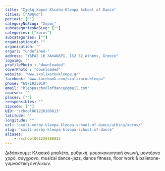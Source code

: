 ```yaml
---
title: "Σχολή Χορού Κλεόπα-Kleopa School of Dance"
cities: ["Αθήνα"]
perioxi: [""]
categoryNoSLug: "Χορός"
subcategoriesNoSLug: [""]
categories: ["xoros"]
subcategories: [""]
organisationid: ""
organisation: ""
orgurl: "undefined-"
address: "ΥΔΡΑΣ 10 ΧΑΛΑΝΔΡΙ, 152 32 Athens, Greece"
logoimg: ""
profilePhoto : "downloaded"
coverPhoto : "downloaded"
website: "www.sxolixoroukleopa.gr"
facebook: "www.facebook.com/sxolixoroukleopa"
phone: "6971933019"
email: "kleopaschoolofdance@gmail.com"
courses: ""
places: [""]
rensponsibles: ""
zipcode: [""]
UID: "school061220180813"
latitude: ""
longitude: ""
url: "sxoli-xoroy-kleopa-kleopa-school-of-dance/athina/xoros/"
slug: "sxoli-xoroy-kleopa-kleopa-school-of-dance"
aliases:
    - /school061220180813
---
```





Διδάσκουμε: Κλασικό μπαλέτο, ρυθμική, μουσικοκινητική αγωγή, μοντέρνο χορό, σύγχρονο, musical dance-jazz, dance fitness, floor work &amp; balletone-γυμναστική ενηλίκων.